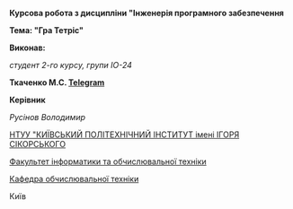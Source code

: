 
**Курсова робота з дисципліни "Інженерія програмного забезпечення**

**Тема: "Гра Тетріс"** 

**Виконав:** 

*студент 2-го курсу, групи ІО-24*<span padding-right:5em></span> 

**Ткаченко М.С. [Telegram](https://t.me/Rafaaam)**

**Керівник**

*Русінов Володимир* 

[НТУУ "КИЇВСЬКИЙ ПОЛІТЕХНІЧНИЙ ІНСТИТУТ імені ІГОРЯ СІКОРСЬКОГО](https://kpi.ua/)

[Факультет інформатики та обчислювальної техніки](https://fiot.kpi.ua/)

[Кафедра обчислювальної техніки](https://comsys.kpi.ua/)

Київ